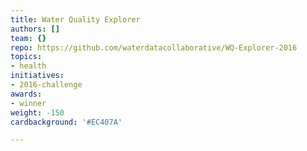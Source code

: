 ```yaml
---
title: Water Quality Explorer
authors: []
team: {}
repo: https://github.com/waterdatacollaborative/WQ-Explorer-2016
topics:
- health
initiatives:
- 2016-challenge
awards:
- winner
weight: -150
cardbackground: '#EC407A'

---
```






